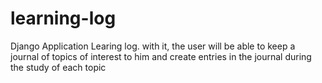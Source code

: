# learning-log
Django Application Learing log. with it, the user will be able to keep a journal of topics of interest to him and create entries in the journal during the study of each topic
